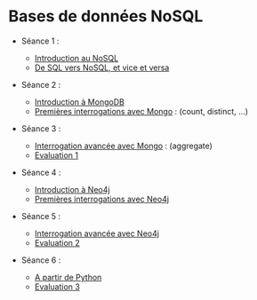 # Bases de données NoSQL

- Séance 1 : 
    - [Introduction au NoSQL]()
    - [De SQL vers NoSQL, et vice et versa]()
    
- Séance 2 :
    - [Introduction à MongoDB]()
    - [Premières interrogations avec Mongo]() : (count, distinct, ...)

- Séance 3 : 
    - [Interrogation avancée avec Mongo]() : (aggregate)
    - [Evaluation 1]()

- Séance 4 :
    - [Introduction à Neo4j]()
    - [Premières interrogations avec Neo4j]()

- Séance 5 : 
    - [Interrogation avancée avec Neo4j]()
    - [Evaluation 2]()

- Séance 6 :
    - [A partir de Python]()
    - [Evaluation 3]()


<!--

- NoSQL :
    - MongoDB sûr (+ Neo4J ?)
    - 6 séances de 3,5 heures de TP :
        - CM sur le NoSQL en général (sur 3 heures ??)
        - TD de réflexion sur migration entre les deux (?)
        - CM sur MongoDB (2h) + évaluation (1h)
        - Interrogation d'une base directement dans MongoDB (count, distinct, find)
        - Interrogation (aggregate)
        - A partir de python
        - Manipulation complexe (import et export de données) (2h) + évaluation (1h)


-->